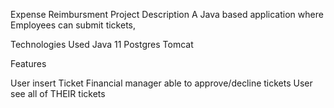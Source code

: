 Expense Reimbursment
Project Description
A Java based application where Employees can submit tickets, 

Technologies Used
Java 11
Postgres
Tomcat

Features

User insert Ticket
Financial manager able to approve/decline tickets
User see all of THEIR tickets
